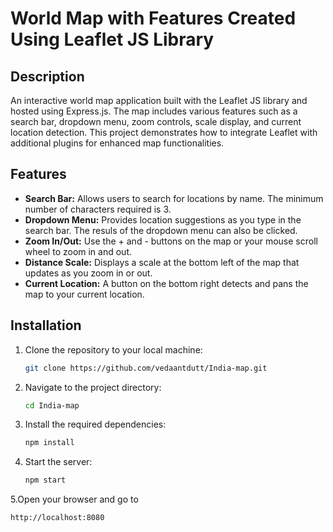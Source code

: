 # World Map with Features Created Using Leaflet JS Library

## Description
An interactive world map application built with the Leaflet JS library and hosted using Express.js. The map includes various features such as a search bar, dropdown menu, zoom controls, scale display, and current location detection. This project demonstrates how to integrate Leaflet with additional plugins for enhanced map functionalities.

## Features
- **Search Bar:** Allows users to search for locations by name. The minimum number of characters required is 3. 
- **Dropdown Menu:** Provides location suggestions as you type in the search bar. The resuls of the dropdown menu can also be clicked. 
- **Zoom In/Out:** Use the + and - buttons on the map or your mouse scroll wheel to zoom in and out.
- **Distance Scale:** Displays a scale at the bottom left of the map that updates as you zoom in or out.
- **Current Location:** A button on the bottom right detects and pans the map to your current location.

## Installation
1. Clone the repository to your local machine:
   ```bash
   git clone https://github.com/vedaantdutt/India-map.git
   ```

2. Navigate to the project directory:
   ```bash
   cd India-map
   ```

3. Install the required dependencies:
   ```bash
   npm install
   ```

4. Start the server:
   ```bash
   npm start
   ```


5.Open your browser and go to
   ```bash
   http://localhost:8080
   ```



